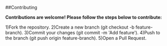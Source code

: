 ##Contributing

**Contributions are welcome! Please follow the steps below to contribute:**

1)Fork the repository.
2)Create a new branch (git checkout -b feature-branch).
3)Commit your changes (git commit -m 'Add feature').
4)Push to the branch (git push origin feature-branch).
5)Open a Pull Request.
